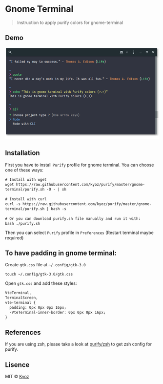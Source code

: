 # Gnome Terminal
> Instruction to apply purify colors for gnome-terminal

## Demo

<p align="center">
  <img src="../demo/gnome-terminal.png" width="800px">
</p>

## Installation

First you have to install `Purify` profile for gnome terminal. You can choose one of these ways:

```
# Install with wget
wget https://raw.githubusercontent.com/kyoz/purify/master/gnome-terminal/purify.sh -O - | sh

# Install with curl
curl -s https://raw.githubusercontent.com/kyoz/purify/master/gnome-terminal/purify.sh | bash -s

# Or you can download purify.sh file manually and run it with:
bash ./purify.sh
```

Then you can select `Purify` profile in `Preferences` (Restart terminal maybe required)

## To have padding in gnome terminal:

Create `gtk.css` file at `~/.config/gtk-3.0`

```
touch ~/.config/gtk-3.0/gtk.css
```

Open `gtk.css` and add these styles:
```
VteTerminal,
TerminalScreen,
vte-terminal {
  padding: 0px 0px 0px 16px;
  -VteTerminal-inner-border: 0px 0px 0px 16px;
}
```

## References

If you are using zsh, please take a look at [purify/zsh](https://github.com/kyoz/purify/tree/master/zsh) to get zsh config for purify.

## Lisence
MIT © [Kyoz](mailto:banminkyoz@gmail.com)

